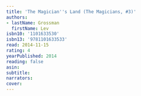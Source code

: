 ```yaml
---
title: 'The Magician''s Land (The Magicians, #3)'
authors:
- lastName: Grossman
  firstName: Lev
isbn10: '1101633530'
isbn13: '9781101633533'
read: 2014-11-15
rating: 4
yearPublished: 2014
reading: false
asin:
subtitle:
narrators:
cover:
---
```


